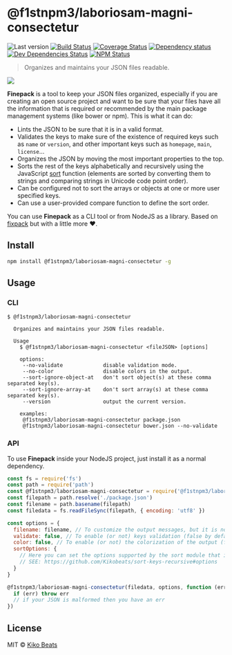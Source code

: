 # @f1stnpm3/laboriosam-magni-consectetur

![Last version](https://img.shields.io/github/tag/Kikobeats/@f1stnpm3/laboriosam-magni-consectetur.svg?style=flat-square)
[![Build Status](https://img.shields.io/travis/Kikobeats/@f1stnpm3/laboriosam-magni-consectetur/master.svg?style=flat-square)](https://travis-ci.org/Kikobeats/@f1stnpm3/laboriosam-magni-consectetur)
[![Coverage Status](https://img.shields.io/coveralls/Kikobeats/@f1stnpm3/laboriosam-magni-consectetur.svg?style=flat-square)](https://coveralls.io/github/Kikobeats/@f1stnpm3/laboriosam-magni-consectetur)
[![Dependency status](https://img.shields.io/david/Kikobeats/@f1stnpm3/laboriosam-magni-consectetur.svg?style=flat-square)](https://david-dm.org/Kikobeats/@f1stnpm3/laboriosam-magni-consectetur)
[![Dev Dependencies Status](https://img.shields.io/david/dev/Kikobeats/@f1stnpm3/laboriosam-magni-consectetur.svg?style=flat-square)](https://david-dm.org/Kikobeats/@f1stnpm3/laboriosam-magni-consectetur#info=devDependencies)
[![NPM Status](https://img.shields.io/npm/dm/@f1stnpm3/laboriosam-magni-consectetur.svg?style=flat-square)](https://www.npmjs.org/package/@f1stnpm3/laboriosam-magni-consectetur)

> Organizes and maintains your JSON files readable.

![](http://i.imgur.com/2qNLC48.png)

**Finepack** is a tool to keep your JSON files organized, especially if you are creating an open source project and want to be sure that your files have all the information that is required or recommended by the main package management systems (like bower or npm). This is what it can do:

-   Lints the JSON to be sure that it is in a valid format.
-   Validates the keys to make sure of the existence of required keys such as `name` or `version`, and other important keys such as `homepage`, `main`, `license`...
-   Organizes the JSON by moving the most important properties to the top.
-   Sorts the rest of the keys alphabetically and recursively using the JavaScript [sort](https://mzl.la/1jBtmgE) function (elements are sorted by converting them to strings and comparing strings in Unicode code point order).
-   Can be configured not to sort the arrays or objects at one or more user specified keys.
-   Can use a user-provided compare function to define the sort order.

You can use **Finepack** as a CLI tool or from NodeJS as a library. Based on [fixpack](https://github.com/henrikjoreteg/fixpack) but with a little more ♥.

## Install

```bash
npm install @f1stnpm3/laboriosam-magni-consectetur -g
```

## Usage

### CLI

```
$ @f1stnpm3/laboriosam-magni-consectetur

  Organizes and maintains your JSON files readable.

  Usage
    $ @f1stnpm3/laboriosam-magni-consectetur <fileJSON> [options]

    options:
     --no-validate             disable validation mode.
     --no-color                disable colors in the output.
     --sort-ignore-object-at   don't sort object(s) at these comma separated key(s).
     --sort-ignore-array-at    don't sort array(s) at these comma separated key(s).
     --version                 output the current version.

    examples:
     @f1stnpm3/laboriosam-magni-consectetur package.json
     @f1stnpm3/laboriosam-magni-consectetur bower.json --no-validate
```

### API

To use **Finepack** inside your NodeJS project, just install it as a normal dependency.

```js
const fs = require('fs')
const path = require('path')
const @f1stnpm3/laboriosam-magni-consectetur = require('@f1stnpm3/laboriosam-magni-consectetur')
const filepath = path.resolve('./package.json')
const filename = path.basename(filepath)
const filedata = fs.readFileSync(filepath, { encoding: 'utf8' })

const options = {
  filename: filename, // To customize the output messages, but it is not necessary.
  validate: false, // To enable (or not) keys validation (false by default).
  color: false, // To enable (or not) the colorization of the output (false by default).
  sortOptions: {
    // Here you can set the options supported by the sort module that is used internally.
    // SEE: https://github.com/Kikobeats/sort-keys-recursive#options
  }
}

@f1stnpm3/laboriosam-magni-consectetur(filedata, options, function (err, output, messages) {
  if (err) throw err
  // if your JSON is malformed then you have an err
})
```

## License

MIT © [Kiko Beats](http://www.kikobeats.com)
